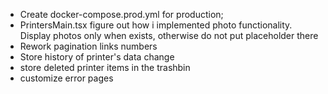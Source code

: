 -   Create docker-compose.prod.yml for production;
-   PrintersMain.tsx figure out how i implemented photo functionality. Display photos only when exists, otherwise do not put placeholder there
-   Rework pagination links numbers
-   Store history of printer's data change
-   store deleted printer items in the trashbin
-   customize error pages
